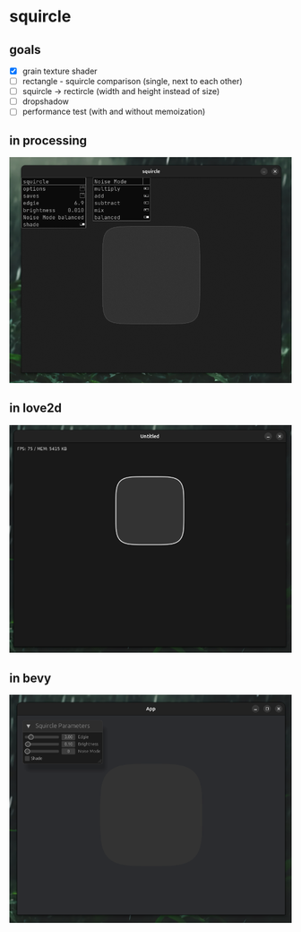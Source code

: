 # squircle

## goals
- [x] grain texture shader
- [ ] rectangle - squircle comparison (single, next to each other)
- [ ] squircle -> rectircle (width and height instead of size)
- [ ] dropshadow
- [ ] performance test (with and without memoization)

## in processing
![screenshot](processing_screenshot.png)

## in love2d
![screenshot](love_screenshot.png)

## in bevy
![screenshot](bevy_screenshot.png)
